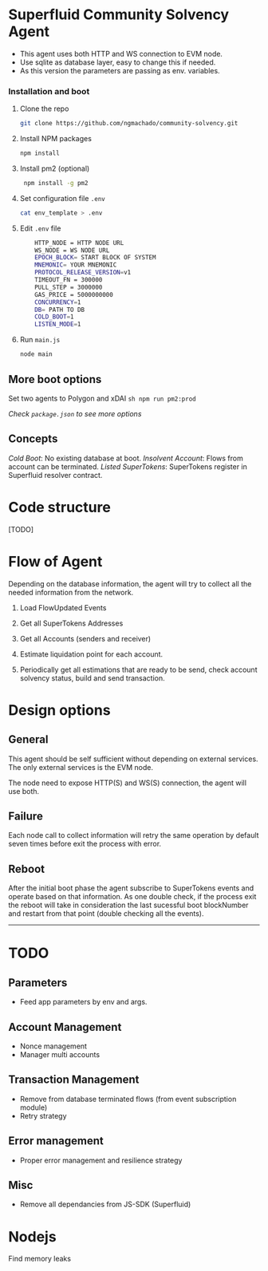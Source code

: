 # Superfluid Community Solvency Agent

- This agent uses both HTTP and WS connection to EVM node.
- Use sqlite as database layer, easy to change this if needed.
- As this version the parameters are passing as env. variables.


### Installation and boot


1. Clone the repo
   ```sh
   git clone https://github.com/ngmachado/community-solvency.git
   ```
2. Install NPM packages
   ```sh
   npm install
   ```

3. Install pm2 (optional)
   ```sh
    npm install -g pm2
   ```

4. Set configuration file `.env`
   ```sh
   cat env_template > .env
   ```
5. Edit `.env` file
    ```sh
        HTTP_NODE = HTTP NODE URL
        WS_NODE = WS NODE URL
        EPOCH_BLOCK= START BLOCK OF SYSTEM
        MNEMONIC= YOUR MNEMONIC
        PROTOCOL_RELEASE_VERSION=v1
        TIMEOUT_FN = 300000
        PULL_STEP = 3000000
        GAS_PRICE = 5000000000
        CONCURRENCY=1
        DB= PATH TO DB
        COLD_BOOT=1
        LISTEN_MODE=1
    ```
5. Run  `main.js`
    ```sh
    node main
    ```

## More boot options

Set two agents to Polygon and xDAI
    ```sh
    npm run pm2:prod
    ```

_Check `package.json` to see more options_



## Concepts

_Cold Boot_: No existing database at boot.
_Insolvent Account_: Flows from account can be terminated.
_Listed SuperTokens_: SuperTokens register in Superfluid resolver contract.

# Code structure

[TODO]

# Flow of Agent
Depending on the database information, the agent will try to collect all the needed information from the network.

1.  Load FlowUpdated Events

2.  Get all SuperTokens Addresses

3.  Get all Accounts (senders and receiver)

4.  Estimate liquidation point for each account.

5.  Periodically get all estimations that are ready to be send, check account solvency status, build and send transaction.


# Design options

## General

This agent should be self sufficient without depending on external services. The only external services is the EVM node.

The node need to expose HTTP(S) and WS(S) connection, the agent will use both.

## Failure

Each node call to collect information will retry the same operation by default seven times before exit the process with error.

## Reboot

After the initial boot phase the agent subscribe to SuperTokens events and operate based on that information. As one double check, if the process exit the reboot will take in consideration the last sucessful boot blockNumber and restart from that point (double checking all the events).



---

# TODO

## Parameters
- Feed app parameters by env and args.

## Account Management
- Nonce management
- Manager multi accounts

## Transaction Management
- Remove from database terminated flows (from event subscription module)
- Retry strategy

## Error management
- Proper error management and resilience strategy

## Misc
- Remove all dependancies from JS-SDK (Superfluid)


# Nodejs
Find memory leaks

